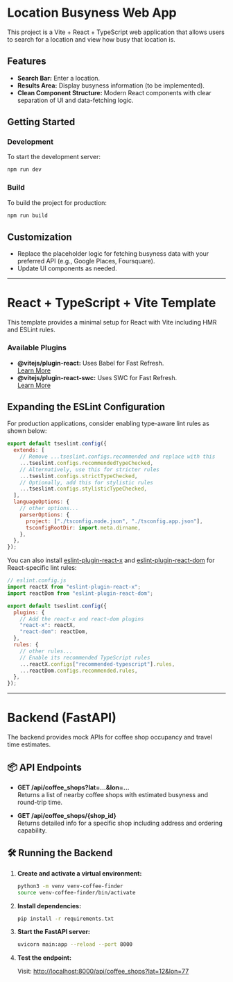 # Location Busyness Web App

This project is a Vite + React + TypeScript web application that allows users to search for a location and view how busy that location is.

## Features

- **Search Bar:** Enter a location.
- **Results Area:** Display busyness information (to be implemented).
- **Clean Component Structure:** Modern React components with clear separation of UI and data-fetching logic.

## Getting Started

### Development

To start the development server:

```bash
npm run dev
```

### Build

To build the project for production:

```bash
npm run build
```

## Customization

- Replace the placeholder logic for fetching busyness data with your preferred API (e.g., Google Places, Foursquare).
- Update UI components as needed.

---

# React + TypeScript + Vite Template

This template provides a minimal setup for React with Vite including HMR and ESLint rules.

### Available Plugins

- **@vitejs/plugin-react:** Uses Babel for Fast Refresh.  
  [Learn More](https://github.com/vitejs/vite-plugin-react/blob/main/packages/plugin-react)
- **@vitejs/plugin-react-swc:** Uses SWC for Fast Refresh.  
  [Learn More](https://github.com/vitejs/vite-plugin-react-swc)

## Expanding the ESLint Configuration

For production applications, consider enabling type-aware lint rules as shown below:

```js
export default tseslint.config({
  extends: [
    // Remove ...tseslint.configs.recommended and replace with this
    ...tseslint.configs.recommendedTypeChecked,
    // Alternatively, use this for stricter rules
    ...tseslint.configs.strictTypeChecked,
    // Optionally, add this for stylistic rules
    ...tseslint.configs.stylisticTypeChecked,
  ],
  languageOptions: {
    // other options...
    parserOptions: {
      project: ["./tsconfig.node.json", "./tsconfig.app.json"],
      tsconfigRootDir: import.meta.dirname,
    },
  },
});
```

You can also install [eslint-plugin-react-x](https://github.com/Rel1cx/eslint-react/tree/main/packages/plugins/eslint-plugin-react-x) and [eslint-plugin-react-dom](https://github.com/Rel1cx/eslint-react/tree/main/packages/plugins/eslint-plugin-react-dom) for React-specific lint rules:

```js
// eslint.config.js
import reactX from "eslint-plugin-react-x";
import reactDom from "eslint-plugin-react-dom";

export default tseslint.config({
  plugins: {
    // Add the react-x and react-dom plugins
    "react-x": reactX,
    "react-dom": reactDom,
  },
  rules: {
    // other rules...
    // Enable its recommended TypeScript rules
    ...reactX.configs["recommended-typescript"].rules,
    ...reactDom.configs.recommended.rules,
  },
});
```

---

# Backend (FastAPI)

The backend provides mock APIs for coffee shop occupancy and travel time estimates.

## 📦 API Endpoints

- **GET /api/coffee_shops?lat=...&lon=...**  
  Returns a list of nearby coffee shops with estimated busyness and round-trip time.

- **GET /api/coffee_shops/{shop_id}**  
  Returns detailed info for a specific shop including address and ordering capability.

## 🛠️ Running the Backend

1. **Create and activate a virtual environment:**

   ```bash
   python3 -m venv venv-coffee-finder
   source venv-coffee-finder/bin/activate
   ```

2. **Install dependencies:**

   ```bash
   pip install -r requirements.txt
   ```

3. **Start the FastAPI server:**

   ```bash
   uvicorn main:app --reload --port 8000
   ```

4. **Test the endpoint:**

   Visit: <http://localhost:8000/api/coffee_shops?lat=12&lon=77>

